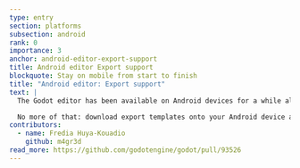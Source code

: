 ```yaml
---
type: entry
section: platforms
subsection: android
rank: 0
importance: 3
anchor: android-editor-export-support
title: Android editor Export support
blockquote: Stay on mobile from start to finish
title: "Android editor: Export support"
text: |
  The Godot editor has been available on Android devices for a while already, but until now you were forced to switch to a different OS to create the various platform binaries.

  No more of that: download export templates onto your Android device and finalize your project right there.
contributors:
  - name: Fredia Huya-Kouadio
    github: m4gr3d
read_more: https://github.com/godotengine/godot/pull/93526
---
```

